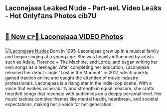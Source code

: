 ## Laconejaaa Le𝚊ked N𝚞de - Part-aeL Video Le𝚊ks - Hot Onlyf𝚊ns Photos cib7U

# <h2><a href="http://ab61833.deff.icu/?id=Laconejaaa">🔗 New 👉🔴 Laconejaaa VIDEO Photos</a></h2>

[![Laconejaaa N𝚞des](https://i.imgur.com/rIISA9y.gif)](http://ab61833.deff.icu/?id=Laconejaaa)
Born in 1995, Laconejaaa grew up in a musical family and began singing at a young age. She was heavily influenced by artists such as Adele, Florence + The Machine, and Lorde, and began writing her own songs as a teenager. After completing her education, Laconejaaa released her debut single "Lost in the Moment" in 2017, which quickly gained traction online and caught the attention of music industry professionals. Laconejaaa is a rising star in the indie-pop scene. With a voice that evokes vulnerability and strength in equal measure, she crafts heartfelt songs that resonate with audiences on a deeply personal level. Her music tackles complex themes like mental health, heartbreak, and societal expectations, making her a voice for her generation.
